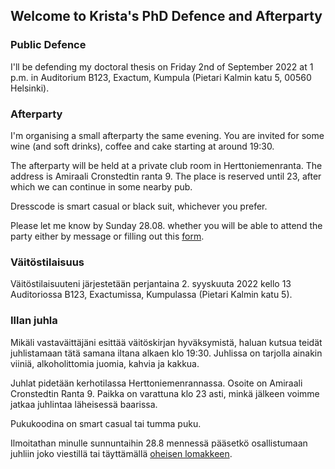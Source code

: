 ## Welcome to Krista's PhD Defence and Afterparty


### Public Defence

I'll be defending my doctoral thesis on Friday 2nd of September 2022 at 1 p.m. in Auditorium B123, Exactum, Kumpula (Pietari Kalmin katu 5, 00560 Helsinki).


### Afterparty

I'm organising a small afterparty the same evening. You are invited for some wine (and soft drinks), coffee and cake starting at around 19:30.

The afterparty will be held at a private club room in Herttoniemenranta. The address is Amiraali Cronstedtin ranta 9. The place is reserved until 23, after which we can continue in some nearby pub.

Dresscode is smart casual or black suit, whichever you prefer.

Please let me know by Sunday 28.08. whether you will be able to attend the party either by message or filling out this <a href="https://forms.gle/1zPjfNDeMsBr8ZeM6">form</a>.





### Väitöstilaisuus

Väitöstilaisuuteni järjestetään perjantaina 2. syyskuuta 2022 kello 13 Auditoriossa B123, Exactumissa, Kumpulassa (Pietari Kalmin katu 5).


### Illan juhla

Mikäli vastaväittäjäni esittää väitöskirjan hyväksymistä, haluan kutsua teidät juhlistamaan tätä samana iltana alkaen klo 19:30. Juhlissa on tarjolla ainakin viiniä, alkoholittomia juomia, kahvia ja kakkua. 

Juhlat pidetään kerhotilassa Herttoniemenrannassa. Osoite on Amiraali Cronstedtin Ranta 9. Paikka on varattuna klo 23 asti, minkä jälkeen voimme jatkaa juhlintaa läheisessä baarissa.

Pukukoodina on smart casual tai tumma puku.

Ilmoitathan minulle sunnuntaihin 28.8 mennessä pääsetkö osallistumaan juhliin joko viestillä tai täyttämällä <a href="https://forms.gle/1zPjfNDeMsBr8ZeM6">oheisen lomakkeen</a>.

